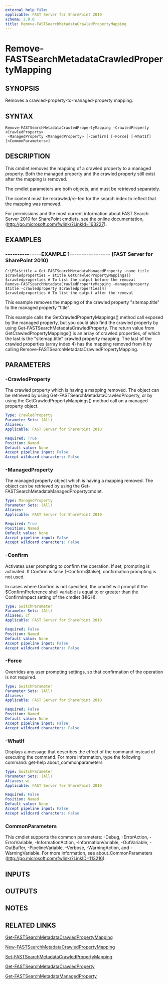 ```yaml
---
external help file: 
applicable: FAST Server for SharePoint 2010
schema: 2.0.0
title: Remove-FASTSearchMetadataCrawledPropertyMapping
---
```


# Remove-FASTSearchMetadataCrawledPropertyMapping

## SYNOPSIS
Removes a crawled-property-to-managed-property mapping.

## SYNTAX

```
Remove-FASTSearchMetadataCrawledPropertyMapping -CrawledProperty <CrawledProperty>
 -ManagedProperty <ManagedProperty> [-Confirm] [-Force] [-WhatIf] [<CommonParameters>]
```

## DESCRIPTION
This cmdlet removes the mapping of a crawled property to a managed property.
Both the managed property and the crawled property still exist after the mapping is removed.

The cmdlet parameters are both objects, and must be retrieved separately.

The content must be recrawled/re-fed for the search index to reflect that the mapping was removed.

For permissions and the most current information about FAST Search Server 2010 for SharePoint cmdlets, see the online documentation, (http://go.microsoft.com/fwlink/?LinkId=163227).

## EXAMPLES

### ---------------EXAMPLE 1----------------- (FAST Server for SharePoint 2010)
```
C:\PS>$title = Get-FASTSearchMetadataManagedProperty -name title
$crawledproperties = $title.GetCrawledPropertyMappings()
$crawledproperties # To List the output before the removal
Remove-FASTSearchMetadataCrawledPropertyMapping -managedproperty $title -crawledproperty $crawledproperties[4]
$crawledproperties # To list the output after the removal
```

This example removes the mapping of the crawled property "sitemap.title" to the managed property "title".

This example calls the GetCrawledPropertyMappings() method call exposed by the managed property, but you could also find the crawled property by using Get-FASTSearchMetadataCrawledProperty.
The return value from GetCrawledPropertyMappings() is an array of crawled properties, of which the last is the "sitemap.title" crawled property mapping.
The last of the crawled properties (array index 4) has the mapping removed from it by calling Remove-FASTSearchMetadataCrawledPropertyMapping.

## PARAMETERS

### -CrawledProperty
The crawled property which is having a mapping removed.
The object can be retrieved by using Get-FASTSearchMetadataCrawledProperty, or by using the GetCrawledPropertyMappings() method call on a managed property object.

```yaml
Type: CrawledProperty
Parameter Sets: (All)
Aliases: 
Applicable: FAST Server for SharePoint 2010

Required: True
Position: Named
Default value: None
Accept pipeline input: False
Accept wildcard characters: False
```

### -ManagedProperty
The managed property object which is having a mapping removed.
The object can be retrieved by using the Get-FASTSearchMetadataManagedPropertycmdlet.

```yaml
Type: ManagedProperty
Parameter Sets: (All)
Aliases: 
Applicable: FAST Server for SharePoint 2010

Required: True
Position: Named
Default value: None
Accept pipeline input: False
Accept wildcard characters: False
```

### -Confirm
Activates user prompting to confirm the operation.
If set, prompting is activated.
If Confirm is false (-Confirm:$false), confirmation prompting is not used.

In cases where Confirm is not specified, the cmdlet will prompt if the $ConfirmPreference shell variable is equal to or greater than the ConfirmImpact setting of the cmdlet (HIGH).

```yaml
Type: SwitchParameter
Parameter Sets: (All)
Aliases: cf
Applicable: FAST Server for SharePoint 2010

Required: False
Position: Named
Default value: None
Accept pipeline input: False
Accept wildcard characters: False
```

### -Force
Overrides any user prompting settings, so that confirmation of the operation is not required.

```yaml
Type: SwitchParameter
Parameter Sets: (All)
Aliases: 
Applicable: FAST Server for SharePoint 2010

Required: False
Position: Named
Default value: None
Accept pipeline input: False
Accept wildcard characters: False
```

### -WhatIf
Displays a message that describes the effect of the command instead of executing the command.
For more information, type the following command: get-help about_commonparameters

```yaml
Type: SwitchParameter
Parameter Sets: (All)
Aliases: wi
Applicable: FAST Server for SharePoint 2010

Required: False
Position: Named
Default value: None
Accept pipeline input: False
Accept wildcard characters: False
```

### CommonParameters
This cmdlet supports the common parameters: -Debug, -ErrorAction, -ErrorVariable, -InformationAction, -InformationVariable, -OutVariable, -OutBuffer, -PipelineVariable, -Verbose, -WarningAction, and -WarningVariable. For more information, see about_CommonParameters (http://go.microsoft.com/fwlink/?LinkID=113216).

## INPUTS

## OUTPUTS

## NOTES

## RELATED LINKS

[Get-FASTSearchMetadataCrawledPropertyMapping]()

[New-FASTSearchMetadataCrawledPropertyMapping]()

[Set-FASTSearchMetadataCrawledPropertyMapping]()

[Get-FASTSearchMetadataCrawledProperty]()

[Get-FASTSearchMetadataManagedProperty]()

